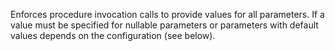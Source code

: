 Enforces procedure invocation calls to provide values for all parameters. If a value must be specified for nullable
parameters or parameters with default values depends on the configuration (see below).
